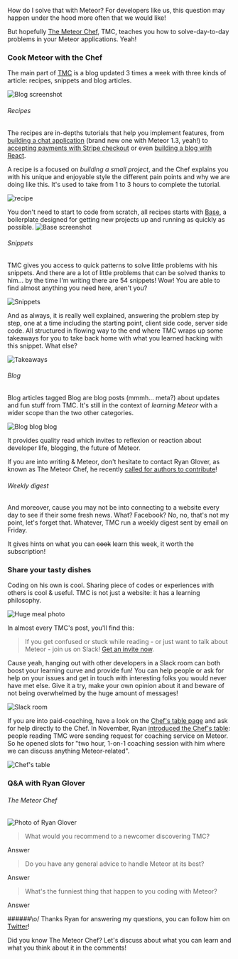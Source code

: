 How do I solve that with Meteor? For developers like us, this question may happen under the hood more often that we would like! 

But hopefully [The Meteor Chef](http://themeteorchef.com), TMC, teaches you how to solve-day-to-day problems in your Meteor applications. Yeah!

### Cook Meteor with the Chef
The main part of [TMC](http://themeteorchef.com) is a blog updated 3 times a week with three kinds of article:  recipes, snippets and blog articles.

![Blog screenshot](http://hacklearnmake.com/content/images/2016/03/Capture-d-e-cran-2016-03-16-06-43-06.png)

###### Recipes
The recipes are in-depths tutorials that help you implement features, from [building a chat application](https://themeteorchef.com/recipes/building-a-chat-application) (brand new one with Meteor 1.3, yeah!) to [accepting payments with Stripe checkout](https://themeteorchef.com/recipes/payments-with-stripe-checkout) or even [building a blog with React](https://themeteorchef.com/recipes/building-a-blog-with-react/). 

A recipe is a focused on *building a small project*, and the Chef explains you with his unique and enjoyable style the different pain points and why we are doing like this. It's used to take from 1 to 3 hours to complete the tutorial. 

![recipe](http://hacklearnmake.com/content/images/2016/03/Capture-d-e-cran-2016-03-16-07-31-55.png)

You don't need to start to code from scratch, all recipes starts with [Base](https://themeteorchef.com/base/), a boilerplate designed for getting new projects up and running as quickly as possible.
![Base screenshot](http://hacklearnmake.com/content/images/2016/03/Capture-d-e-cran-2016-03-16-07-14-08.png)

###### Snippets
TMC gives you access to quick patterns to solve little problems with his snippets. And there are a lot of little problems that can be solved thanks to him... by the time I'm writing there are 54 snippets! Wow! You are able to find almost anything you need here, aren't you?

![Snippets](http://hacklearnmake.com/content/images/2016/03/Capture-d-e-cran-2016-03-16-07-25-24.png)

And as always, it is really well explained, answering the problem step by step, one at a time including the starting point, client side code, server side code. All structured in flowing way to the end where TMC wraps up some takeaways for you to take back home with what you learned hacking with this snippet. What else? 

![Takeaways](http://hacklearnmake.com/content/images/2016/03/Capture-d-e-cran-2016-03-16-07-28-12.png)

###### Blog
Blog articles tagged Blog are blog posts (mmmh... meta?) about updates and fun stuff from TMC. It's still in the context of *learning Meteor* with a wider scope than the two other categories.

![Blog blog blog](http://hacklearnmake.com/content/images/2016/03/Capture-d-e-cran-2016-03-16-07-42-33.png)

It provides quality read which invites to reflexion or reaction about developer life, blogging, the future of Meteor. 

If you are into writing & Meteor, don't hesitate to contact Ryan Glover, as known as The Meteor Chef, he recently [called for authors to contribute](https://themeteorchef.com/blog/call-for-authors/)!

###### Weekly digest
And moreover, cause you may not be into connecting to a website every day to see if their some fresh news. What? Facebook? No, no, that's not my point, let's forget that. Whatever, TMC run a weekly digest sent by email on Friday. 

It gives hints on what you can ~~cook~~ learn this week, it worth the subscription!  

### Share your tasty dishes
Coding on his own is cool. Sharing piece of codes or experiences with others is cool & useful. TMC is not just a website: it has a learning philosophy.

![Huge meal photo](http://www.roscoelilly.org/wp-content/uploads/2015/03/Lunch-Time-HD-Wallpaper-1024x576.jpg)

In almost every TMC's post, you'll find this: 
>If you get confused or stuck while reading - or just want to talk about Meteor - join us on Slack! [Get an invite now](http://slack.themeteorchef.com/).

Cause yeah, hanging out with other developers in a Slack room can both boost your learning curve and provide fun! You can help people or ask for help on your issues and get in touch with interesting folks you would never have met else. Give it a try, make your own opinion about it and beware of not being overwhelmed by the huge amount of messages!

![Slack room](http://hacklearnmake.com/content/images/2016/03/Capture-d-e-cran-2016-03-16-08-10-32.png)

If you are into paid-coaching, have a look on the [Chef's table page](http://) and ask for help directly to the Chef. In November, Ryan [introduced the Chef's table](https://themeteorchef.com/blog/introducing-chefs-table/): people reading TMC were sending request for coaching service on Meteor. So he opened slots for "two hour, 1-on-1 coaching session with him where we can discuss anything Meteor-related".

![Chef's table](http://hacklearnmake.com/content/images/2016/03/Capture-d-e-cran-2016-03-16-11-58-51.png)

### Q&A with Ryan Glover
###### The Meteor Chef

![Photo of Ryan Glover](http://hacklearnmake.com/content/images/2016/04/hacklearnmake-ryan-glover.jpg)

>What would you recommend to a newcomer discovering TMC?

Answer

> Do you have any general advice to handle Meteor at its best?

Answer

> What's the funniest thing that happen to you coding with Meteor?

Answer

######\o/
Thanks Ryan for answering my questions, you can follow him on [Twitter](https://twitter.com/themeteorchef)!

Did you know The Meteor Chef? Let's discuss about what you can learn and what you think about it in the comments! 